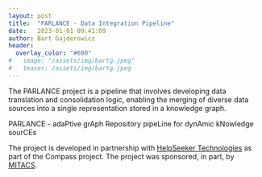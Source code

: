 ```yaml
---
layout: post
title:  "PARLANCE - Data Integration Pipeline"
date:   2023-01-01 09:41:09
author: Bart Gajderowicz
header:
  overlay_color: "#600"
#   image: "/assets/img/bartg.jpeg"
#   teaser: /assets/img/bartg.jpeg
---
```

<!-- ![image tooltip here](/assets/img/bartg.jpeg) -->
The PARLANCE project is a pipeline that involves developing data translation and consolidation logic, enabling the merging of diverse data sources into a single representation stored in a knowledge graph.

PARLANCE - adaPtive grAph Repository pipeLine for dynAmic kNowledge sourCEs

The project is developed in partnership with [HelpSeeker Technologies](https://helpseeker.org) as part of the Compass project. The project was sponsored, in part, by [MITACS](https://www.mitacs.ca).

